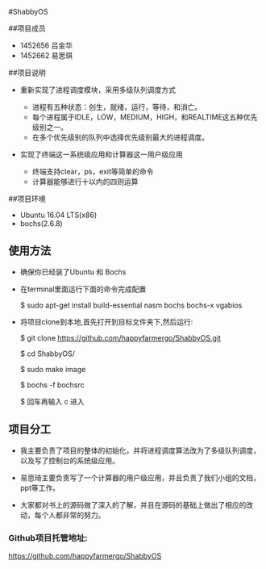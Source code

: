 #ShabbyOS

##项目成员
  * 1452656 吕金华
  * 1452662 易思琪

##项目说明
* 重新实现了进程调度模块，采用多级队列调度方式
  - 进程有五种状态：创生，就绪，运行，等待，和消亡。
  - 每个进程属于IDLE，LOW，MEDIUM，HIGH，和REALTIME这五种优先级别之一。
  - 在多个优先级别的队列中选择优先级别最大的进程调度。

* 实现了终端这一系统级应用和计算器这一用户级应用
  - 终端支持clear，ps，exit等简单的命令
  - 计算器能够进行十以内的四则运算

##项目环境

  * Ubuntu 16.04 LTS(x86)
  * bochs(2.6.8)

## 使用方法

  * 确保你已经装了Ubuntu 和 Bochs

  * 在terminal里面运行下面的命令完成配置

    $ sudo  apt-get install build-essential nasm bochs bochs-x vgabios
  * 将项目clone到本地,首先打开到目标文件夹下,然后运行:

    $ git clone https://github.com/happyfarmergo/ShabbyOS.git

    $ cd ShabbyOS/

    $ sudo make image

    $ bochs -f bochsrc

    $ 回车再输入 c 进入

## 项目分工

  * 我主要负责了项目的整体的初始化，并将进程调度算法改为了多级队列调度，以及写了控制台的系统级应用。

  * 易思琦主要负责写了一个计算器的用户级应用，并且负责了我们小组的文档，ppt等工作。

  * 大家都对书上的源码做了深入的了解，并且在源码的基础上做出了相应的改动，每个人都非常的努力。


### Github项目托管地址:
https://github.com/happyfarmergo/ShabbyOS

